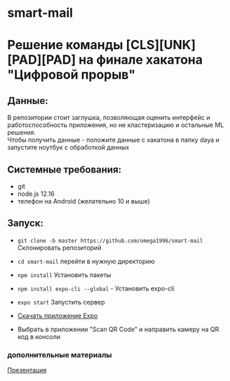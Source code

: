 # smart-mail
# Решение команды [CLS][UNK][PAD][PAD] на финале хакатона "Цифровой прорыв"

## Данные:

В репозитории стоит заглушка, позволяющая оценить интерфейс и работоспособность приложения, но не кластеризацию и остальные ML решения.  
Чтобы получить данные - положите данные с хакатона в папку daya и запустите ноутбук с обработкой данных 

## Системные требования:

- git
- node.js 12.16
- телефон на Android (желательно 10 и выше) 

## Запуск:

- `git clone -b master https://github.com/omega1996/smart-mail` Склонировать репозиторий
- `cd smart-mail` перейти в нужную директорию
- `npm install` Установить пакеты
- `npm install expo-cli --global` - Установить expo-cli
- `expo start` Запустить сервер

- [Скачать приложение Expo](https://play.google.com/store/apps/details?id=host.exp.exponent&hl=ru&gl=US)
- Выбрать в приложении "Scan QR Code" и направить камеру на QR код в консоли

### дополнительные материалы 
[Презентация](https://docs.google.com/presentation/d/e/2PACX-1vSAIFZ8lr_hbvKDwCmLGh0WOoPzorPeLA8FnK9_7AiBknykwRCgq_rDgRP_-JU6FObLdwTWL8GZ29-F/pub?start=false&loop=false&delayms=60000)
